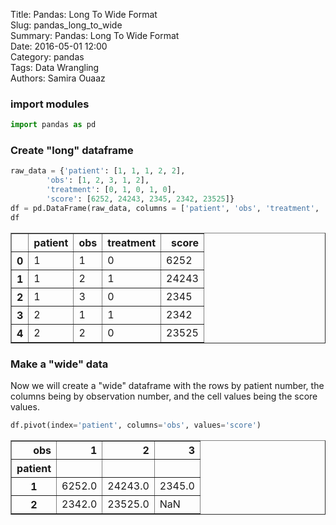 Title: Pandas: Long To Wide Format  
Slug: pandas_long_to_wide  
Summary: Pandas: Long To Wide Format  
Date: 2016-05-01 12:00  
Category: pandas  
Tags: Data Wrangling  
Authors: Samira Ouaaz  

### import modules


```python
import pandas as pd
```

### Create "long" dataframe


```python
raw_data = {'patient': [1, 1, 1, 2, 2],
        'obs': [1, 2, 3, 1, 2],
        'treatment': [0, 1, 0, 1, 0],
        'score': [6252, 24243, 2345, 2342, 23525]}
df = pd.DataFrame(raw_data, columns = ['patient', 'obs', 'treatment', 'score'])
df
```




<div>
<table border="1" class="dataframe">
  <thead>
    <tr style="text-align: right;">
      <th></th>
      <th>patient</th>
      <th>obs</th>
      <th>treatment</th>
      <th>score</th>
    </tr>
  </thead>
  <tbody>
    <tr>
      <th>0</th>
      <td>1</td>
      <td>1</td>
      <td>0</td>
      <td>6252</td>
    </tr>
    <tr>
      <th>1</th>
      <td>1</td>
      <td>2</td>
      <td>1</td>
      <td>24243</td>
    </tr>
    <tr>
      <th>2</th>
      <td>1</td>
      <td>3</td>
      <td>0</td>
      <td>2345</td>
    </tr>
    <tr>
      <th>3</th>
      <td>2</td>
      <td>1</td>
      <td>1</td>
      <td>2342</td>
    </tr>
    <tr>
      <th>4</th>
      <td>2</td>
      <td>2</td>
      <td>0</td>
      <td>23525</td>
    </tr>
  </tbody>
</table>
</div>



### Make a "wide" data

Now we will create a "wide" dataframe with the rows by patient number, the columns being by observation number, and the cell values being the score values.


```python
df.pivot(index='patient', columns='obs', values='score')
```




<div>
<table border="1" class="dataframe">
  <thead>
    <tr style="text-align: right;">
      <th>obs</th>
      <th>1</th>
      <th>2</th>
      <th>3</th>
    </tr>
    <tr>
      <th>patient</th>
      <th></th>
      <th></th>
      <th></th>
    </tr>
  </thead>
  <tbody>
    <tr>
      <th>1</th>
      <td>6252.0</td>
      <td>24243.0</td>
      <td>2345.0</td>
    </tr>
    <tr>
      <th>2</th>
      <td>2342.0</td>
      <td>23525.0</td>
      <td>NaN</td>
    </tr>
  </tbody>
</table>
</div>
